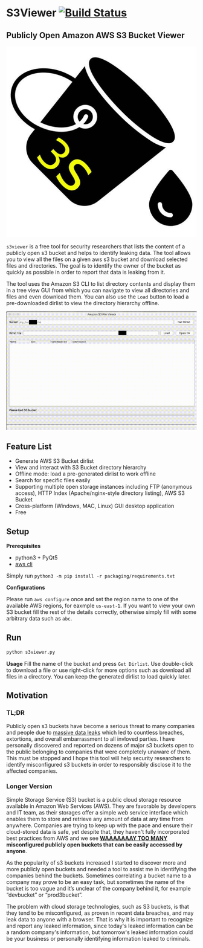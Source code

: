 # S3Viewer [![Build Status](https://travis-ci.com/SharonBrizinov/s3viewer.svg?branch=main)](https://travis-ci.com/SharonBrizinov/s3viewer)
## Publicly Open Amazon AWS S3 Bucket Viewer

![Icon](packaging/icons/icon_3s.jpg)

`s3viewer` is a free tool for security researchers that lists the content of a publicly open s3 bucket and helps to identify leaking data. The tool allows you to view all the files on a given aws s3 bucket and download selected files and directories. The goal is to identify the owner of the bucket as quickly as possible in order to report that data is leaking from it.

The tool uses the Amazon S3 CLI to list directory contents and display them in a tree view GUI from which you can navigate to view all directories and files and even download them. You can also use the `Load` button to load a pre-downloaded dirlist to view the directory hierarchy offline.

![Demo](example/demo.gif)
 
## Feature List
- Generate AWS S3 Bucket dirlist
- View and interact with S3 Bucket directory hierarchy
- Offline mode: load a pre-generated dirlist to work offline
- Search for specific files easily
- Supporting multiple open storage instances including FTP (anonymous access), HTTP Index (Apache/nginx-style directory listing), AWS S3 Bucket
- Cross-platform (Windows, MAC, Linux) GUI desktop application
- Free

## Setup
**Prerequisites**

- python3 + PyQt5
- [aws cli](https://aws.amazon.com/cli/)

Simply run `python3 -m pip install -r packaging/requirements.txt`


**Configurations**

Please run `aws configure` once and set the region name to one of the available AWS regions, for eaxmple `us-east-1`. If you want to view your own S3 bucket fill the rest of the details correctly, otherwise simply fill with some arbitrary data such as `abc`.

## Run
```bash
python s3viewer.py
```
**Usage**
Fill the name of the bucket and press `Get Dirlist`. Use double-click to download a file or use right-click for more options such as download all files in a directory. You can keep the generated dirlist to load quickly later.

## Motivation
### TL;DR
Publicly open s3 buckets have become a serious threat to many companies and people due to [massive data leaks](https://github.com/nagwww/s3-leaks) which led to countless breaches, extortions, and overall embarrassment to all invloved parties. I have personally discovered and reported on dozens of major s3 buckets open to the public belonging to companies that were completely unaware of them. This must be stopped and I hope this tool will help security researchers to identify misconfigured s3 buckets in order to responsibly disclose it to the affected companies.

### Longer Version
Simple Storage Service (S3) bucket is a public cloud storage resource available in Amazon Web Services (AWS). They are favorable by developers and IT team, as their storages offer a simple web service interface which enables them to store and retrieve any amount of data at any time from anywhere. Companies are trying to keep up with the pace and ensure their cloud-stored data is safe, yet despite that, they haven't fully incorporated best practices from AWS and we see **[WAAAAAAAY TOO MANY](https://buckets.grayhatwarfare.com/) misconfigured publicly open buckets that can be easily accessed by anyone**.

As the popularity of s3 buckets increased I started to discover more and more publicly open buckets and needed a tool to assist me in identifying the companies behind the buckets. Sometimes correlating a bucket name to a company may prove to be an easy task, but sometimes the name of the bucket is too vague and it’s unclear of the company behind it, for example “devbucket” or “prod3bucket”.

The problem with cloud storage technologies, such as S3 buckets, is that they tend to be misconfigured, as proven in recent data breaches, and may leak data to anyone with a browser. That is why it is important to recognize and report any leaked information, since today's leaked information can be a random company's information, but  tomorrow's leaked information could be your business or personally identifying information leaked to criminals.
